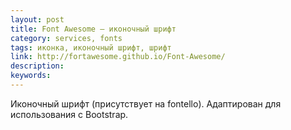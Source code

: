 ```yaml
---
layout: post
title: Font Awesome — иконочный шрифт
category: services, fonts
tags: иконка, иконочный шрифт, шрифт
link: http://fortawesome.github.io/Font-Awesome/
description:
keywords:
---
```


<p>Иконочный шрифт (присутствует на fontello). Адаптирован для использования с Bootstrap.</p>
